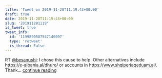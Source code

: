 ```yaml
---
title: 'Tweet on 2019-11-28T11:19:43+00:00'
draft: true
date: 2019-11-28T11:19:43+00:00
slug: '201911281119'
is_tweet: true
tweet_info:
  id: '1199890587547140097'
  type: 'retweet'
  is_thread: False
---
```




RT [@besanushi](https://x.com/besanushi): I chose this cause to help. Other alternatives include <https://e-albania.al/dhuro/> or accounts in <https://www.shqiperiaqeduam.al/>. Thank… [continue reading](https://x.com/sytelus/status/1199890587547140097)
